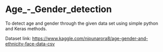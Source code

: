 # Age_-_Gender_detection
To detect age and gender through the given data set using simple python and Keras methods.

Dataset link: https://www.kaggle.com/nipunarora8/age-gender-and-ethnicity-face-data-csv
